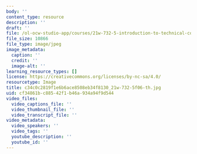 ```yaml
---
body: ''
content_type: resource
description: ''
draft: ''
file: /ol-ocw-studio-app/courses/21w-732-5-introduction-to-technical-communication-explorations-in-scientific-and-technical-writing-fall-2006/c34c0c2819f1e6b6ace8508eb34f8130_21w-732-5f06-th.jpg
file_size: 10866
file_type: image/jpeg
image_metadata:
  caption: ''
  credit: ''
  image-alt: ''
learning_resource_types: []
license: https://creativecommons.org/licenses/by-nc-sa/4.0/
resourcetype: Image
title: c34c0c2819f1e6b6ace8508eb34f8130_21w-732-5f06-th.jpg
uid: cf34861b-c885-42f1-b46a-934a94f9d544
video_files:
  video_captions_file: ''
  video_thumbnail_file: ''
  video_transcript_file: ''
video_metadata:
  video_speakers: ''
  video_tags: ''
  youtube_description: ''
  youtube_id: ''
---
```

